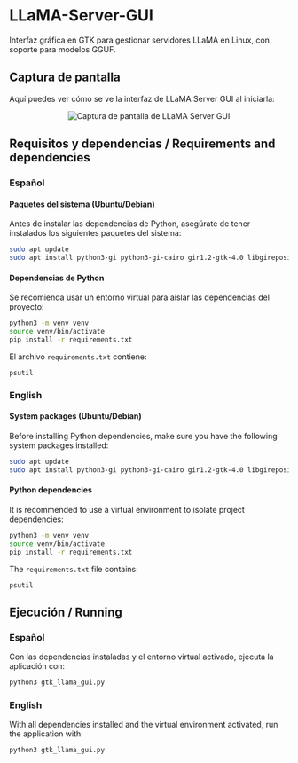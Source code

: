 # LLaMA-Server-GUI

Interfaz gráfica en GTK para gestionar servidores LLaMA en Linux, con soporte para modelos GGUF.

## Captura de pantalla
Aquí puedes ver cómo se ve la interfaz de LLaMA Server GUI al iniciarla:

<div align="center">
  <img src="assets/screenshot.gif" alt="Captura de pantalla de LLaMA Server GUI">
</div>

## Requisitos y dependencias / Requirements and dependencies

### Español

#### Paquetes del sistema (Ubuntu/Debian)
Antes de instalar las dependencias de Python, asegúrate de tener instalados los siguientes paquetes del sistema:

```bash
sudo apt update
sudo apt install python3-gi python3-gi-cairo gir1.2-gtk-4.0 libgirepository1.0-dev libcairo2-dev
```

#### Dependencias de Python
Se recomienda usar un entorno virtual para aislar las dependencias del proyecto:

```bash
python3 -m venv venv
source venv/bin/activate
pip install -r requirements.txt
```

El archivo `requirements.txt` contiene:
```
psutil
```

### English

#### System packages (Ubuntu/Debian)
Before installing Python dependencies, make sure you have the following system packages installed:

```bash
sudo apt update
sudo apt install python3-gi python3-gi-cairo gir1.2-gtk-4.0 libgirepository1.0-dev libcairo2-dev
```

#### Python dependencies
It is recommended to use a virtual environment to isolate project dependencies:

```bash
python3 -m venv venv
source venv/bin/activate
pip install -r requirements.txt
```

The `requirements.txt` file contains:
```
psutil
```

## Ejecución / Running

### Español
Con las dependencias instaladas y el entorno virtual activado, ejecuta la aplicación con:

```bash
python3 gtk_llama_gui.py
```

### English
With all dependencies installed and the virtual environment activated, run the application with:

```bash
python3 gtk_llama_gui.py
```